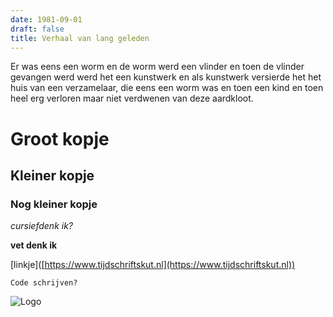 ```yaml
---
date: 1981-09-01
draft: false
title: Verhaal van lang geleden
---
```

Er was eens een worm en de worm werd een vlinder en toen de vlinder gevangen werd werd het een kunstwerk en als kunstwerk versierde het het huis van een verzamelaar, die eens een worm was en toen een kind en toen heel erg verloren maar niet verdwenen van deze aardkloot.

# Groot kopje

## Kleiner kopje

### Nog kleiner kopje

_cursiefdenk ik?_

**vet denk ik**

\[linkje\]([https://www.tijdschriftskut.nl](https://www.tijdschriftskut.nl))

```
Code schrijven?
```


![Logo](/images/skut-logo.png)
